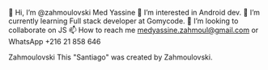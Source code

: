 👋 Hi, I’m @zahmoulovski Med Yassine
👀 I’m interested in Android dev.
🌱 I’m currently learning Full stack developer at Gomycode.
💞️ I’m looking to collaborate on JS
📫 How to reach me medyassine.zahmoul@gmail.com or WhatsApp +216 21 858 646

Zahmoulovski
This "Santiago" was created by Zahmoulovski.